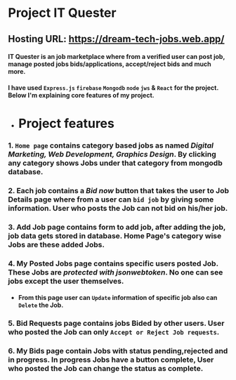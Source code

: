 # Project IT Quester

## Hosting URL: <https://dream-tech-jobs.web.app/>

#### IT Quester is an job marketplace where from a verified user can post job, manage posted jobs bids/applications, accept/reject bids and much more.

#### I have used `Express.js` `firebase` `Mongodb` `node` `jws` & `React` for the project. Below I'm explaining core features of my project.

- # Project features

### 1. `Home page` contains category based jobs as named _Digital Marketing, Web Development, Graphics Design_. By clicking any category shows Jobs under that category from mongodb database.

### 2. Each job contains a _Bid now_ button that takes the user to Job Details page where from a user can `bid job` by giving some information. User who posts the Job can not bid on his/her job.

### 3. Add Job page contains form to add job, after adding the job, job data gets stored in database. Home Page's category wise Jobs are these added Jobs.

### 4. My Posted Jobs page contains specific users posted Job. These Jobs are _protected with jsonwebtoken_. No one can see jobs except the user themselves.

- #### From this page user can `Update` information of specific job also can `Delete` the Job.

### 5. Bid Requests page contains jobs Bided by other users. User who posted the Job can only `Accept or Reject Job requests`.

### 6. My Bids page contain Jobs with status pending,rejected and in progress. In progress Jobs have a button complete, User who posted the Job can change the status as complete.

